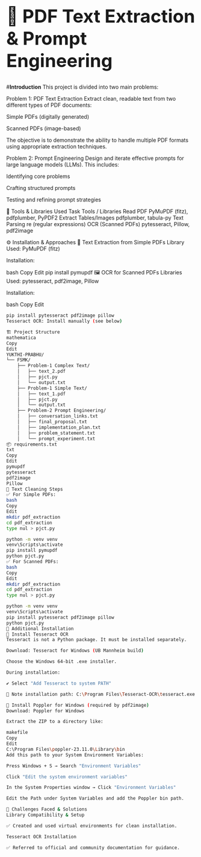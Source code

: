 <h1 style="font-size: 48px;">📄 PDF Text Extraction & Prompt Engineering</h1>

 #**Introduction**
This project is divided into two main problems:

Problem 1: PDF Text Extraction
Extract clean, readable text from two different types of PDF documents:

Simple PDFs (digitally generated)

Scanned PDFs (image-based)

The objective is to demonstrate the ability to handle multiple PDF formats using appropriate extraction techniques.

Problem 2: Prompt Engineering
Design and iterate effective prompts for large language models (LLMs). This includes:

Identifying core problems

Crafting structured prompts

Testing and refining prompt strategies

🧰 Tools & Libraries Used
Task	Tools / Libraries
Read PDF	PyMuPDF (fitz), pdfplumber, PyPDF2
Extract Tables/Images	pdfplumber, tabula-py
Text Parsing	re (regular expressions)
OCR (Scanned PDFs)	pytesseract, Pillow, pdf2image

⚙️ Installation & Approaches
📄 Text Extraction from Simple PDFs
Library Used: PyMuPDF (fitz)

Installation:

bash
Copy
Edit
pip install pymupdf
🖼️ OCR for Scanned PDFs
Libraries Used: pytesseract, pdf2image, Pillow

Installation:

bash
Copy
Edit
```bash
pip install pytesseract pdf2image pillow
Tesseract OCR: Install manually (see below)

🏗️ Project Structure
mathematica
Copy
Edit
YUKTHI-PRABHU/
└── FSMK/
    ├── Problem-1 Complex Text/
    │   ├── text_2.pdf
    │   ├── pjct.py
    │   └── output.txt
    ├── Problem-1 Simple Text/
    │   ├── text_1.pdf
    │   ├── pjct.py
    │   └── output.txt
    ├── Problem-2 Prompt Engineering/
    │   ├── conversation_links.txt
    │   ├── final_proposal.txt
    │   ├── implementation_plan.txt
    │   ├── problem_statement.txt
    │   └── prompt_experiment.txt
📦 requirements.txt
txt
Copy
Edit
pymupdf
pytesseract
pdf2image
Pillow
🧹 Text Cleaning Steps
✅ For Simple PDFs:
bash
Copy
Edit
mkdir pdf_extraction
cd pdf_extraction
type nul > pjct.py

python -m venv venv
venv\Scripts\activate
pip install pymupdf
python pjct.py
✅ For Scanned PDFs:
bash
Copy
Edit
mkdir pdf_extraction
cd pdf_extraction
type nul > pjct.py

python -m venv venv
venv\Scripts\activate
pip install pytesseract pdf2image pillow
python pjct.py
🔧 Additional Installation
🧠 Install Tesseract OCR
Tesseract is not a Python package. It must be installed separately.

Download: Tesseract for Windows (UB Mannheim build)

Choose the Windows 64-bit .exe installer.

During installation:

✔️ Select "Add Tesseract to system PATH"

📁 Note installation path: C:\Program Files\Tesseract-OCR\tesseract.exe

📍 Install Poppler for Windows (required by pdf2image)
Download: Poppler for Windows

Extract the ZIP to a directory like:

makefile
Copy
Edit
C:\Program Files\poppler-23.11.0\Library\bin
Add this path to your System Environment Variables:

Press Windows + S → Search "Environment Variables"

Click "Edit the system environment variables"

In the System Properties window → Click "Environment Variables"

Edit the Path under System Variables and add the Poppler bin path.

🧠 Challenges Faced & Solutions
Library Compatibility & Setup

✅ Created and used virtual environments for clean installation.

Tesseract OCR Installation

✅ Referred to official and community documentation for guidance.
